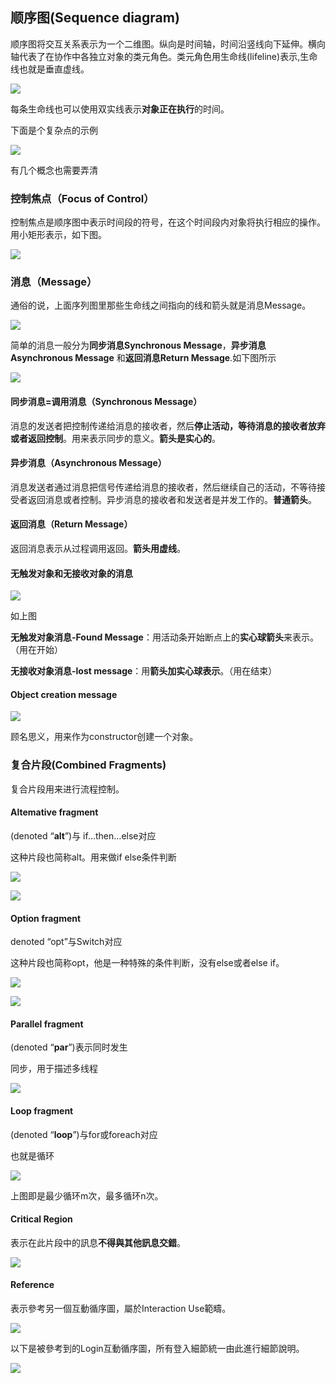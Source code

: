 ## 顺序图(Sequence diagram)


顺序图将交互关系表示为一个二维图。纵向是时间轴，时间沿竖线向下延伸。横向轴代表了在协作中各独立对象的类元角色。类元角色用生命线(lifeline)表示,生命线也就是垂直虚线。

![](image/uml10.png)

每条生命线也可以使用双实线表示**对象正在执行**的时间。

下面是个复杂点的示例

![](image/uml11.jpg)

有几个概念也需要弄清

### 控制焦点（Focus of Control）
控制焦点是顺序图中表示时间段的符号，在这个时间段内对象将执行相应的操作。用小矩形表示，如下图。

![](image/uml16.jpg)

### 消息（Message）
通俗的说，上面序列图里那些生命线之间指向的线和箭头就是消息Message。

![](image/uml18.jpg)

简单的消息一般分为**同步消息Synchronous Message**，**异步消息Asynchronous Message** 和**返回消息Return Message**.如下图所示

![](image/uml17.gif)

#### 同步消息=调用消息（Synchronous Message）
消息的发送者把控制传递给消息的接收者，然后**停止活动，等待消息的接收者放弃或者返回控制**。用来表示同步的意义。**箭头是实心的**。

#### 异步消息（Asynchronous Message）
消息发送者通过消息把信号传递给消息的接收者，然后继续自己的活动，不等待接受者返回消息或者控制。异步消息的接收者和发送者是并发工作的。**普通箭头**。

#### 返回消息（Return Message）
返回消息表示从过程调用返回。**箭头用虚线**。

#### 无触发对象和无接收对象的消息
![](image/uml17.jpg)

如上图

**无触发对象消息-Found Message**：用活动条开始断点上的**实心球箭头**来表示。（用在开始）

**无接收对象消息-lost message**：用**箭头加实心球表示**。（用在结束）

#### Object creation message
![](image/uml19.jpg)

顾名思义，用来作为constructor创建一个对象。

### 复合片段(Combined Fragments)

复合片段用来进行流程控制。

#### Altemative fragment
(denoted “**alt**”)与 if…then…else对应

这种片段也简称alt。用来做if else条件判断

![](image/uml20.jpg)

![](image/uml21.jpg)

#### Option fragment
denoted “opt”与Switch对应

这种片段也简称opt，他是一种特殊的条件判断，没有else或者else if。

![](image/uml22.jpg)

![](image/uml23.jpg)

#### Parallel fragment
(denoted “**par**”)表示同时发生

同步，用于描述多线程

![](image/uml24.jpg)


#### Loop fragment

(denoted “**loop**”)与for或foreach对应

也就是循环

![](image/uml25.jpg)

上图即是最少循环m次，最多循环n次。

#### Critical Region
表示在此片段中的訊息**不得與其他訊息交錯**。

![](image/uml26.jpg)

#### Reference
表示參考另一個互動循序圖，屬於Interaction Use範疇。

![](image/uml27.png)

以下是被參考到的Login互動循序圖，所有登入細節統一由此進行細節說明。

![](image/uml28.png)
